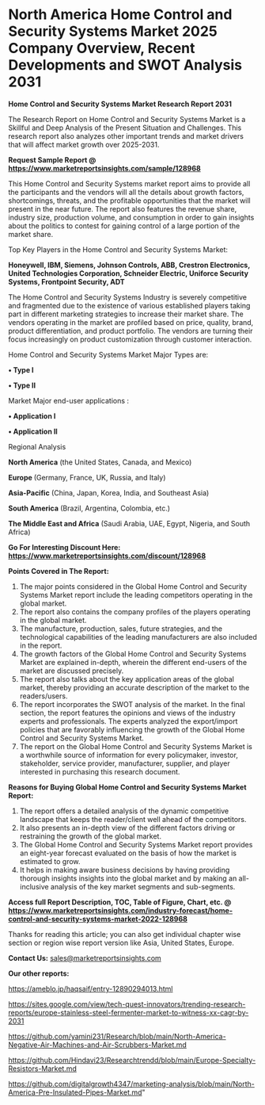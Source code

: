 # North America Home Control and Security Systems Market 2025 Company Overview, Recent Developments and SWOT Analysis 2031

<strong>Home Control and Security Systems Market Research Report 2031</strong>

The Research Report on Home Control and Security Systems Market is a Skillful and Deep Analysis of the Present Situation and Challenges. This research report also analyzes other important trends and market drivers that will affect market growth over 2025-2031.

<strong>Request Sample Report @ <a href=https://www.marketreportsinsights.com/sample/128968>https://www.marketreportsinsights.com/sample/128968</a></strong>

This Home Control and Security Systems market report aims to provide all the participants and the vendors will all the details about growth factors, shortcomings, threats, and the profitable opportunities that the market will present in the near future. The report also features the revenue share, industry size, production volume, and consumption in order to gain insights about the politics to contest for gaining control of a large portion of the market share.

Top Key Players in the Home Control and Security Systems Market:

<strong>Honeywell, IBM, Siemens, Johnson Controls, ABB, Crestron Electronics, United Technologies Corporation, Schneider Electric, Uniforce Security Systems, Frontpoint Security, ADT</strong>

The Home Control and Security Systems Industry is severely competitive and fragmented due to the existence of various established players taking part in different marketing strategies to increase their market share. The vendors operating in the market are profiled based on price, quality, brand, product differentiation, and product portfolio. The vendors are turning their focus increasingly on product customization through customer interaction.

Home Control and Security Systems Market Major Types are:

<strong>• Type I

• Type II</strong>

Market Major end-user applications :

<strong>• Application I

• Application II</strong>

Regional Analysis

</u><strong><b>North America</b></strong> (the United States, Canada, and Mexico)

<strong><b>Europe </b></strong>(Germany, France, UK, Russia, and Italy)

<strong><b>Asia-Pacific</b></strong> (China, Japan, Korea, India, and Southeast Asia)

<strong><b>South America</b></strong> (Brazil, Argentina, Colombia, etc.)

<strong><b>The Middle East and Africa</b></strong> (Saudi Arabia, UAE, Egypt, Nigeria, and South Africa)

<strong>Go For Interesting Discount Here: <a href=https://www.marketreportsinsights.com/discount/128968>https://www.marketreportsinsights.com/discount/128968</a></strong>

<strong>Points Covered in The Report:</strong>
<ol>
  <li>The major points considered in the Global Home Control and Security Systems Market report include the leading competitors operating in the global market.</li>
  <li>The report also contains the company profiles of the players operating in the global market.</li>
  <li>The manufacture, production, sales, future strategies, and the technological capabilities of the leading manufacturers are also included in the report.</li>
  <li>The growth factors of the Global Home Control and Security Systems Market are explained in-depth, wherein the different end-users of the market are discussed precisely.</li>
  <li>The report also talks about the key application areas of the global market, thereby providing an accurate description of the market to the readers/users.</li>
  <li>The report incorporates the SWOT analysis of the market. In the final section, the report features the opinions and views of the industry experts and professionals. The experts analyzed the export/import policies that are favorably influencing the growth of the Global Home Control and Security Systems Market.</li>
  <li>The report on the Global Home Control and Security Systems Market is a worthwhile source of information for every policymaker, investor, stakeholder, service provider, manufacturer, supplier, and player interested in purchasing this research document.</li>
</ol>
<strong>Reasons for Buying Global Home Control and Security Systems Market Report:</strong>

<ol>
  <li>The report offers a detailed analysis of the dynamic competitive landscape that keeps the reader/client well ahead of the competitors.</li>
  <li>It also presents an in-depth view of the different factors driving or restraining the growth of the global market.</li>
  <li>The Global Home Control and Security Systems Market report provides an eight-year forecast evaluated on the basis of how the market is estimated to grow.</li>
  <li>It helps in making aware business decisions by having providing thorough insights insights into the global market and by making an all-inclusive analysis of the key market segments and sub-segments.</li>
</ol>
<strong>Access full Report Description, TOC, Table of Figure, Chart, etc. @ <a href=https://www.marketreportsinsights.com/industry-forecast/home-control-and-security-systems-market-2022-128968>https://www.marketreportsinsights.com/industry-forecast/home-control-and-security-systems-market-2022-128968</a></strong>


Thanks for reading this article; you can also get individual chapter wise section or region wise report version like Asia, United States, Europe.

<strong>Contact Us:</strong>
sales@marketreportsinsights.com

<strong>Our other reports:</strong>

<a href=https://ameblo.jp/haqsaif/entry-12890294013.html>https://ameblo.jp/haqsaif/entry-12890294013.html</a>

<a href=https://sites.google.com/view/tech-quest-innovators/trending-research-reports/europe-stainless-steel-fermenter-market-to-witness-xx-cagr-by-2031>https://sites.google.com/view/tech-quest-innovators/trending-research-reports/europe-stainless-steel-fermenter-market-to-witness-xx-cagr-by-2031</a>

<a href=https://github.com/yamini231/Research/blob/main/North-America-Negative-Air-Machines-and-Air-Scrubbers-Market.md>https://github.com/yamini231/Research/blob/main/North-America-Negative-Air-Machines-and-Air-Scrubbers-Market.md</a>

<a href=https://github.com/Hindavi23/Researchtrendd/blob/main/Europe-Specialty-Resistors-Market.md>https://github.com/Hindavi23/Researchtrendd/blob/main/Europe-Specialty-Resistors-Market.md</a>

<a href=https://github.com/digitalgrowth4347/marketing-analysis/blob/main/North-America-Pre-Insulated-Pipes-Market.md>https://github.com/digitalgrowth4347/marketing-analysis/blob/main/North-America-Pre-Insulated-Pipes-Market.md</a>"
